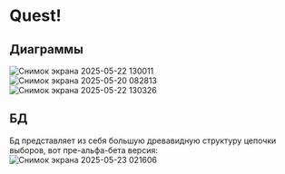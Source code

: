 # Quest!
## Диаграммы
![Снимок экрана 2025-05-22 130011](https://github.com/user-attachments/assets/8a085475-e5b5-4a66-ab87-55697af2b550)
![Снимок экрана 2025-05-20 082813](https://github.com/user-attachments/assets/728cac2f-53fd-483c-8cbc-1acd1dfe2a55)
![Снимок экрана 2025-05-22 130326](https://github.com/user-attachments/assets/000ba8a5-4eda-49ee-a48d-a5501888a304)
## БД
Бд представляет из себя большую древавидную структуру цепочки выборов, вот пре-альфа-бета версия:
![Снимок экрана 2025-05-23 021606](https://github.com/user-attachments/assets/77d79c1b-5242-48d1-91b1-503a8fa49fae)
